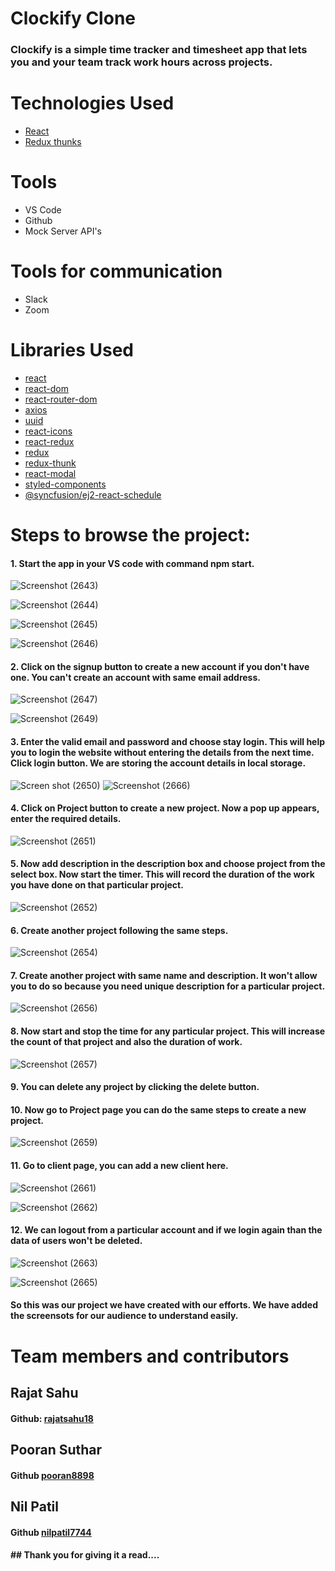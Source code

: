 # Clockify Clone
### Clockify is a simple time tracker and timesheet app that lets you and your team track work hours across projects.
# Technologies Used
* [React](https://reactjs.org/)
* [Redux thunks](https://react-redux.js.org/)

# Tools 
* VS Code
* Github
* Mock Server API's

# Tools for communication
* Slack
* Zoom

# Libraries Used
* [react](https://reactjs.org/)
* [react-dom](https://reactjs.org/docs/react-dom.html)
* [react-router-dom](https://reactrouter.com/web/guides/quick-start)
* [axios](https://www.npmjs.com/package/axios)
* [uuid](https://www.npmjs.com/package/uuid)
* [react-icons](https://react-icons.github.io/react-icons/)
* [react-redux](https://react-redux.js.org/)
* [redux](https://redux.js.org/)
* [redux-thunk](https://www.npmjs.com/package/redux-thunk)
* [react-modal](https://www.npmjs.com/package/react-modal)
* [styled-components](https://styled-components.com/)
* [@syncfusion/ej2-react-schedule](https://www.npmjs.com/package/@syncfusion/ej2-react-schedule)

# Steps to browse the project:
#### 1.  Start the app in your VS code with command npm start.
![Screenshot (2643)](https://user-images.githubusercontent.com/61904192/115172600-37419f80-a0e3-11eb-9921-e7a67bb123af.png)

![Screenshot (2644)](https://user-images.githubusercontent.com/61904192/115172695-6bb55b80-a0e3-11eb-9e5c-4a1c5ba8cac5.png)

![Screenshot (2645)](https://user-images.githubusercontent.com/61904192/115172705-707a0f80-a0e3-11eb-9c9b-2b6715cd8fcf.png)

![Screenshot (2646)](https://user-images.githubusercontent.com/61904192/115172711-7243d300-a0e3-11eb-9868-ba74e61c2784.png)

#### 2.  Click on the signup button to create a new account if you don't have one. You can't create an account with same email address.
![Screenshot (2647)](https://user-images.githubusercontent.com/61904192/115172781-9acbcd00-a0e3-11eb-94fe-57620d042213.png)

![Screenshot (2649)](https://user-images.githubusercontent.com/61904192/115172910-cd75c580-a0e3-11eb-9981-a38e26c67d7f.png)
#### 3.  Enter the valid email and password and choose stay login. This will help you to login the website without entering the details from the next time. Click login button. We are storing the account details in local storage.
![Screen shot (2650)](https://user-images.githubusercontent.com/61904192/115172805-a15a4480-a0e3-11eb-9b5a-244dae873dd7.png)
![Screenshot (2666)](https://user-images.githubusercontent.com/61904192/115173448-f21e6d00-a0e4-11eb-9413-9c9541d100c5.png)


#### 4.  Click on Project button to create a new project. Now a pop up appears, enter the required details.
![Screenshot (2651)](https://user-images.githubusercontent.com/61904192/115172951-e3838600-a0e3-11eb-9a50-892086decb01.png)
#### 5.  Now add description in the description box and choose project from the select box. Now start the timer. This will record the duration of the work you have done on that particular project.
![Screenshot (2652)](https://user-images.githubusercontent.com/61904192/115172963-e8e0d080-a0e3-11eb-98f3-dd7886f43893.png)
#### 6.  Create another project following the same steps.
![Screenshot (2654)](https://user-images.githubusercontent.com/61904192/115173104-2e050280-a0e4-11eb-96ae-31e3481c1f18.png)
#### 7.  Create another project with same name and description. It won't allow you to do so because you need unique description for a particular project.
![Screenshot (2656)](https://user-images.githubusercontent.com/61904192/115173027-1463bb00-a0e4-11eb-8b56-b98352e63049.png)

#### 8. Now start and stop the time for any particular project. This will increase the count of that project and also the duration of work.
![Screenshot (2657)](https://user-images.githubusercontent.com/61904192/115173152-4412c300-a0e4-11eb-8a9a-4b59438c5b5b.png)

#### 9. You can delete any project by clicking the delete button.
#### 10. Now go to Project page you can do the same steps to create a new project.

![Screenshot (2659)](https://user-images.githubusercontent.com/61904192/115173206-69073600-a0e4-11eb-9728-b783f0fa0be3.png)

#### 11. Go to client page, you can add a new client here.
![Screenshot (2661)](https://user-images.githubusercontent.com/61904192/115173240-78867f00-a0e4-11eb-8b86-dd6e01db0d04.png)

![Screenshot (2662)](https://user-images.githubusercontent.com/61904192/115173254-83d9aa80-a0e4-11eb-9693-afaeddc18ca2.png)

#### 12. We can logout from a particular account and if we login again than the data of users won't be deleted.
![Screenshot (2663)](https://user-images.githubusercontent.com/61904192/115173357-c56a5580-a0e4-11eb-93ee-3e7068487199.png)

![Screenshot (2665)](https://user-images.githubusercontent.com/61904192/115173362-c7341900-a0e4-11eb-9744-3f1bc8840f89.png)

#### So this was our project we have created with our efforts. We have added the screensots for our audience to understand easily.

# Team members and contributors
## Rajat Sahu 
#### Github: [rajatsahu18](https://github.com/rajatsahu18)
## Pooran Suthar
#### Github [pooran8898](https://github.com/Pooran8898)
## Nil Patil
#### Github [nilpatil7744](https://github.com/nilpatil7744)

#### ## Thank you for giving it a read....
